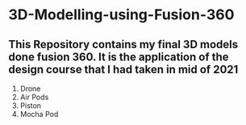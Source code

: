 # 3D-Modelling-using-Fusion-360
## This Repository contains my final 3D models done fusion 360. It is the application of the design course that I had taken in mid of 2021
1. Drone
2. Air Pods
3. Piston
4. Mocha Pod
